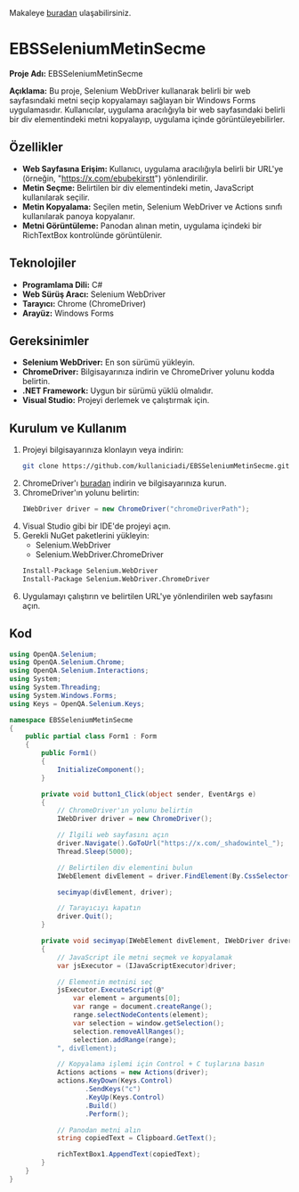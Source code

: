 Makaleye [buradan]([https://www.csharpegitimi.com.tr/2024/06/csharp-selenium-elment-text-secme.html]) ulaşabilirsiniz.
# EBSSeleniumMetinSecme

**Proje Adı:** EBSSeleniumMetinSecme

**Açıklama:** Bu proje, Selenium WebDriver kullanarak belirli bir web sayfasındaki metni seçip kopyalamayı sağlayan bir Windows Forms uygulamasıdır. Kullanıcılar, uygulama aracılığıyla bir web sayfasındaki belirli bir div elementindeki metni kopyalayıp, uygulama içinde görüntüleyebilirler.

## Özellikler
- **Web Sayfasına Erişim:** Kullanıcı, uygulama aracılığıyla belirli bir URL'ye (örneğin, "https://x.com/ebubekirstt") yönlendirilir.
- **Metin Seçme:** Belirtilen bir div elementindeki metin, JavaScript kullanılarak seçilir.
- **Metin Kopyalama:** Seçilen metin, Selenium WebDriver ve Actions sınıfı kullanılarak panoya kopyalanır.
- **Metni Görüntüleme:** Panodan alınan metin, uygulama içindeki bir RichTextBox kontrolünde görüntülenir.

## Teknolojiler
- **Programlama Dili:** C#
- **Web Sürüş Aracı:** Selenium WebDriver
- **Tarayıcı:** Chrome (ChromeDriver)
- **Arayüz:** Windows Forms

## Gereksinimler
- **Selenium WebDriver:** En son sürümü yükleyin.
- **ChromeDriver:** Bilgisayarınıza indirin ve ChromeDriver yolunu kodda belirtin.
- **.NET Framework:** Uygun bir sürümü yüklü olmalıdır.
- **Visual Studio:** Projeyi derlemek ve çalıştırmak için.

## Kurulum ve Kullanım
1. Projeyi bilgisayarınıza klonlayın veya indirin:
   ```sh
   git clone https://github.com/kullaniciadi/EBSSeleniumMetinSecme.git
   ```
2. ChromeDriver'ı [buradan]([https://sites.google.com/a/chromium.org/chromedriver/downloads](https://www.nuget.org/packages/Selenium.WebDriver)) indirin ve bilgisayarınıza kurun.
3. ChromeDriver'ın yolunu belirtin:
   ```csharp
   IWebDriver driver = new ChromeDriver("chromeDriverPath");
   ```
4. Visual Studio gibi bir IDE'de projeyi açın.
5. Gerekli NuGet paketlerini yükleyin:
   - Selenium.WebDriver
   - Selenium.WebDriver.ChromeDriver
   ```sh
   Install-Package Selenium.WebDriver
   Install-Package Selenium.WebDriver.ChromeDriver
   ```
6. Uygulamayı çalıştırın ve belirtilen URL'ye yönlendirilen web sayfasını açın.

## Kod
```csharp
using OpenQA.Selenium;
using OpenQA.Selenium.Chrome;
using OpenQA.Selenium.Interactions;
using System;
using System.Threading;
using System.Windows.Forms;
using Keys = OpenQA.Selenium.Keys;

namespace EBSSeleniumMetinSecme
{
    public partial class Form1 : Form
    {
        public Form1()
        {
            InitializeComponent();
        }

        private void button1_Click(object sender, EventArgs e)
        {
            // ChromeDriver'ın yolunu belirtin
            IWebDriver driver = new ChromeDriver();

            // İlgili web sayfasını açın
            driver.Navigate().GoToUrl("https://x.com/_shadowintel_");
            Thread.Sleep(5000);

            // Belirtilen div elementini bulun
            IWebElement divElement = driver.FindElement(By.CssSelector("div[data-testid='UserDescription']"));

            secimyap(divElement, driver);

            // Tarayıcıyı kapatın
            driver.Quit();
        }

        private void secimyap(IWebElement divElement, IWebDriver driver)
        {
            // JavaScript ile metni seçmek ve kopyalamak
            var jsExecutor = (IJavaScriptExecutor)driver;

            // Elementin metnini seç
            jsExecutor.ExecuteScript(@"
                var element = arguments[0];
                var range = document.createRange();
                range.selectNodeContents(element);
                var selection = window.getSelection();
                selection.removeAllRanges();
                selection.addRange(range);
            ", divElement);

            // Kopyalama işlemi için Control + C tuşlarına basın
            Actions actions = new Actions(driver);
            actions.KeyDown(Keys.Control)
                   .SendKeys("c")
                   .KeyUp(Keys.Control)
                   .Build()
                   .Perform();

            // Panodan metni alın
            string copiedText = Clipboard.GetText();

            richTextBox1.AppendText(copiedText);
        }
    }
}
